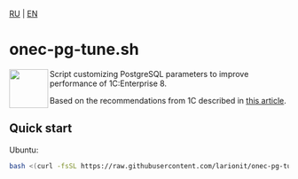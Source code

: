 [RU] | [EN]

[EN]: https://github.com/larionit/onec-pg-tune/blob/main/README.md
[RU]: https://github.com/larionit/onec-pg-tune/blob/main/ru/README.md

# onec-pg-tune.sh

<img align="left" width="70" height="70" src="https://github.com/user-attachments/assets/9acf0dec-da31-4095-81d6-0286ee9bddc8">

Script customizing PostgreSQL parameters to improve performance of 1C:Enterprise 8.

Based on the recommendations from 1C described in [this article](https://its.1c.com/db/metod8dev/content/5866/hdoc).

## Quick start

Ubuntu:

``` bash
bash <(curl -fsSL https://raw.githubusercontent.com/larionit/onec-pg-tune/main/setup.sh)
```
